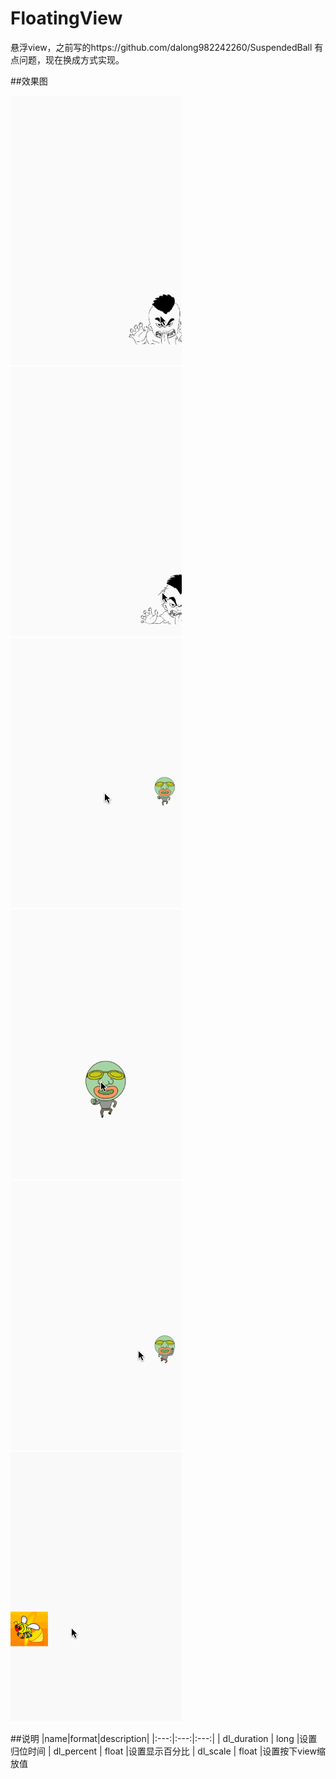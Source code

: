 # FloatingView
悬浮view，之前写的https://github.com/dalong982242260/SuspendedBall  有点问题，现在换成方式实现。



##效果图

![image](https://github.com/dalong982242260/FloatingView/blob/master/img/floating1.gif?raw=true)
![image](https://github.com/dalong982242260/FloatingView/blob/master/img/floating1_2.gif?raw=true)
![image](https://github.com/dalong982242260/FloatingView/blob/master/img/floating2_1.gif?raw=true)
![image](https://github.com/dalong982242260/FloatingView/blob/master/img/floating2_2.gif?raw=true)
![image](https://github.com/dalong982242260/FloatingView/blob/master/img/floating2_3.gif?raw=true)
![image](https://github.com/dalong982242260/FloatingView/blob/master/img/floating3_1.gif?raw=true)


##说明
|name|format|description|
|:---:|:---:|:---:|
| dl_duration | long |设置归位时间
| dl_percent | float |设置显示百分比
| dl_scale | float |设置按下view缩放值